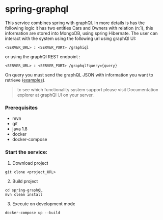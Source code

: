 # spring-graphql
This service combines spring with graphQl. In more details is has the 
following logic it has two entities Cars and Owners with relation (n:1), 
this information are stored into MongoDB, using spring Hibernate. The user 
can interact with  the system using the following url using graphQl UI:

```
<SERVER_URL> : <SERVER_PORT> /graphiql
```

or using the graphQl REST endpoint :

```
<SERVER_URL> : <SERVER_PORT> /graphql?query={query}
```
On query you must send the graphQL JSON with information you want to retrieve ([examples](README_examples.md)).

> to see which functionality system support please visit Documentation explorer 
at graphQl UI on your server.

### Prerequisites

* mvn 
* git 
* java 1.8
* docker
* docker-compose

### Start the service:
1. Download project

```
git clone <project_URL>
``` 
 
2. Build project 

```
cd spring-graphQL
mvn clean install
``` 
 
3. Execute on development mode 

```
docker-compose up --build
``` 
